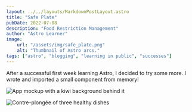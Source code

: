 ```yaml
---
layout: ../../layouts/MarkdownPostLayout.astro
title: "Safe Plate"
pubDate: 2022-07-08
description: "Food Restriction Management"
author: "Astro Learner"
image:
    url: "/assets/img/safe_plate.png"
    alt: "Thumbnail of Astro arcs."
tags: ["astro", "blogging", "learning in public", "successes"]
---
```

After a successful first week learning Astro, I decided to try some more. I wrote and imported a small component from memory!

![App mockup with a kiwi background behind it](/assets/img/safe_plate1.png)

![Contre-plongée of three healthy dishes](/assets/img/safe_plate2.png)